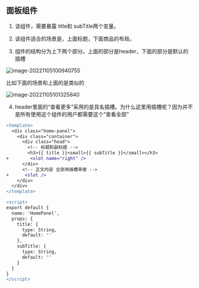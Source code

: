 ## 面板组件

1. 该组件，需要暴露 title和 subTitle两个变量。

2. 该组件适合的场景是，上面标题，下面商品的布局。
3. 组件的结构分为上下两个部分。上面的部分是header，下面的部分是默认的插槽

![image-20221105100940755](https://typora-1309613071.cos.ap-shanghai.myqcloud.com/typora/image-20221105100940755.png)

比如下面的场景和上面的是类似的

![image-20221105101325840](https://typora-1309613071.cos.ap-shanghai.myqcloud.com/typora/image-20221105101325840.png)

4. header里面的“查看更多”采用的是具名插槽。为什么这里用插槽呢？因为并不是所有使用这个组件的用户都需要这个“查看全部”

```diff
<template>
  <div class="home-panel">
    <div class="container">
      <div class="head">
        <!-- 标题和副标题 -->
        <h3>{{ title }}<small>{{ subTitle }}</small></h3>
+        <slot name="right" />
      </div>
      <!-- 正文内容 全部用插槽来做 -->
+      <slot />
    </div>
  </div>
</template>

<script>
export default {
  name: 'HomePanel',
  props: {
    title: {
      type: String,
      default: ''
    },
    subTitle: {
      type: String,
      default: ''
    }
  }
}
</script>
```

